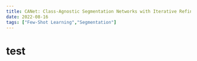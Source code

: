 ```yaml
---
title: CANet: Class-Agnostic Segmentation Networks with Iterative Refinement adn Attentive Few-Shot Learning
date: 2022-08-16
tags: ["Few-Shot Learning","Segmentation"]
---
```


# test
